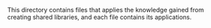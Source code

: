 This directory contains files that applies the knowledge gained from creating shared libraries, and each file contains its applications.
